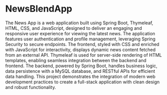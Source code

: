 # NewsBlendApp

The News App is a web application built using Spring Boot, Thymeleaf, HTML, CSS, and JavaScript, designed to deliver an engaging and responsive user experience for viewing the latest news. The application features user authentication and profile management, leveraging Spring Security to secure endpoints. The frontend, styled with CSS and enriched with JavaScript for interactivity, displays dynamic news content fetched from an external API. Thymeleaf is used for server-side rendering of HTML templates, enabling seamless integration between the backend and frontend. The backend, powered by Spring Boot, handles business logic, data persistence with a MySQL database, and RESTful APIs for efficient data handling. This project demonstrates the integration of modern web development practices to create a full-stack application with clean design and robust functionality.
